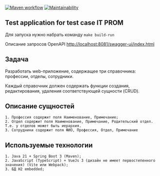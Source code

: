 [![Maven workflow](https://github.com/HKreoin/itprom/actions/workflows/maven-publish.yml/badge.svg)](https://github.com/HKreoin/itprom/actions)
[![Maintainability](https://api.codeclimate.com/v1/badges/7aa0843e159e2a63aaa9/maintainability)](https://codeclimate.com/github/HKreoin/itprom/maintainability)

## Test application for test case IT PROM

Для запуска нужно набрать команду `make build-run`

Описание запросов OpenAPI [http://localhost:8081/swagger-ui/index.html](http://localhost:8081/swagger-ui/index.html)

## Задача

Разработать web-приложение, содержащее три справочника: профессии, отделы, сотрудники.

Каждый справочник должен содержать функции создания, редактирования, удаления соответствующей сущности (CRUD).

## Описание сущностей

    1. Профессия содержит поля Наименование, Примечание;
    2. Отдел содержит поля Наименование, Примечание, Родительский отдел. Т.е. у отделов может быть иерархия.
    3. Сотрудники содержит поля ФИО, Профессия, Отдел, Примечание
    
## Используемые технологии

    1. Java 21 + Spring Boot 3 (Maven);
    2. JavaScript (TypeScript) + VueJs 3 (дизайн не имеет первостепенного значения) (Vite или Webpack); 
    3. БД H2 embedded;
    
